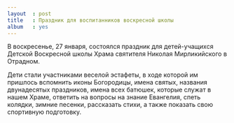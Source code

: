 ```yaml
---
layout  : post
title   : Праздник для воспитанников воскресной школы
album   : yes
---
```

В воскресенье, 27 января, состоялся праздник для детей-учащихся Детской Воскресной школы Храма святителя Николая Мирликийского в Отрадном. 

Дети стали участниками веселой эстафеты, в ходе которой им пришлось вспомнить иконы Богородицы, имена святых, названия двунадесятых праздников, имена всех батюшек, которые служат в нашем Храме, ответить на вопросы на знание Евангелия, спеть колядки, зимние песенки, рассказать стихи, а также показать свою спортивную подготовку.
